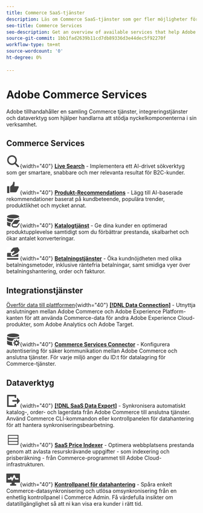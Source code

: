```yaml
---
title: Commerce SaaS-tjänster
description: Läs om Commerce SaaS-tjänster som ger fler möjligheter för Commerce StoreFront
seo-title: Commerce Services
seo-description: Get an overview of available services that help Adobe Commerce merchants extend storefront capabilities to support key components of their business.
source-git-commit: 1bb1fad2639b11cd7db89336d3e44dec5f92270f
workflow-type: tm+mt
source-wordcount: '0'
ht-degree: 0%

---
```


# Adobe Commerce Services

Adobe tillhandahåller en samling Commerce tjänster, integreringstjänster och dataverktyg som hjälper handlarna att stödja nyckelkomponenterna i sin verksamhet.

## Commerce Services

![Sök](../landing/assets/icon-magnify.svg){width="40"} **[Live Search](https://experienceleague.adobe.com/en/docs/commerce-merchant-services/live-search/overview)** - Implementera ett AI-drivet sökverktyg som ger smartare, snabbare och mer relevanta resultat för B2C-kunder.

![ThumbsUp](../landing/assets/icon-thumbs-up.svg){width="40"} **[Produkt-Recommendations](https://experienceleague.adobe.com/en/en/docs/commerce-merchant-services/product-recommendations/overview)** - Lägg till AI-baserade rekommendationer baserat på kundbeteende, populära trender, produktlikhet och mycket annat.

![Katalogdata för anslutna tjänster](../landing/assets/icon-data-book.svg){width="40"} **[Katalogtjänst](https://experienceleague.adobe.com/en/docs/commerce-merchant-services/catalog-service/overview)** - Ge dina kunder en optimerad produktupplevelse samtidigt som du förbättrar prestanda, skalbarhet och ökar antalet konverteringar.

![Betalningsmetoder](../landing/assets/icon-credit-card.svg){width="40"} **[Betalningstjänster](https://experienceleague.adobe.com/en/docs/commerce-merchant-services/payment-services/overview)** - Öka kundnöjdheten med olika betalningsmetoder, inklusive räntefria betalningar, samt smidiga vyer över betalningshantering, order och fakturor.

## Integrationstjänster

[Överför data till plattformen](../landing/assets/icon-transfer-to-platform.svg){width="40"} **[[!DNL Data Connection]](https://experienceleague.adobe.com/en/docs/commerce-merchant-services/data-connection/overview)** - Utnyttja anslutningen mellan Adobe Commerce och Adobe Experience Platform-kanten för att använda Commerce-data för andra Adobe Experience Cloud-produkter, som Adobe Analytics och Adobe Target.

![Dataanslutning](../landing/assets/icon-data-setting.svg){width="40"} **[Commerce Services Connector](https://experienceleague.adobe.com/en/docs/commerce-merchant-services/user-guides/integration-services/saas)** - Konfigurera autentisering för säker kommunikation mellan Adobe Commerce och anslutna tjänster. För varje miljö anger du ID:t för datalagring för Commerce-tjänster.

## Dataverktyg

![Dataexportflödeshantering för SaaS](../landing/assets/icon-export.svg){width="40"} **[[!DNL SaaS Data Export]](https://experienceleague.adobe.com/en/docs/commerce-merchant-services/saas-data-export/overview)** - Synkronisera automatiskt katalog-, order- och lagerdata från Adobe Commerce till anslutna tjänster. Använd Commerce CLI-kommandon eller kontrollpanelen för datahantering för att hantera synkroniseringsbearbetning.

![Produktpriser ger feed](../landing/assets/icon-feed.svg){width="40"} **[SaaS Price Indexer](https://experienceleague.adobe.com/en/docs/commerce-merchant-services/price-indexer/price-indexing)** - Optimera webbplatsens prestanda genom att avlasta resurskrävande uppgifter - som indexering och prisberäkning - från Commerce-programmet till Adobe Cloud-infrastrukturen.

![Övervaka datasynkronisering](../landing/assets/icon-monitoring.svg){width="40"} **[Kontrollpanel för datahantering](https://experienceleague.adobe.com/en/docs/commerce-admin/systems/data-transfer/data-dashboard)** - Spåra enkelt Commerce-datasynkronisering och utlösa omsynkronisering från en enhetlig kontrollpanel i Commerce Admin. Få värdefulla insikter om datatillgänglighet så att ni kan visa era kunder i rätt tid.
